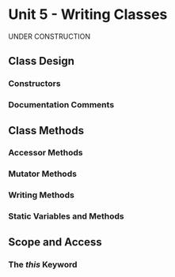 # Unit 5 - Writing Classes
UNDER CONSTRUCTION

## Class Design


### Constructors


### Documentation Comments


## Class Methods



### Accessor Methods



### Mutator Methods



### Writing Methods



### Static Variables and Methods


## Scope and Access


### The *this* Keyword
